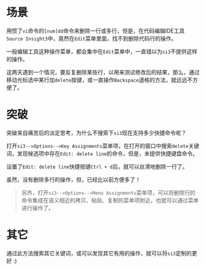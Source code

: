 
# 场景
用惯了`vi`命令的`[num]dd`命令来删除一行或多行，但是，在代码编辑IDE工具`Source Insight3`中，竟然在`Edit`菜单里面，找不到删除代码行的操作。

一般编辑工具这种操作菜单，都会集中在`Edit`菜单中，一直错以为`si3`不提供这样的操作。

这两天遇到一个情况，要反复删除某些行，以用来测试修改后的结果，那么，通过移动光标选中某行加`delete`按键，或一直操作`Backspace`退格的方法，就远远不方便了。

# 突破

突破来自痛苦后的淡定思考，为什么不搜索下`si3`现在支持多少快捷命令呢？

打开`si3-->Options-->Key Assignments`菜单项，在打开的窗口中搜索`delete`关键词，发现候选项中存在`Edit: delete line`的命令，但是，未提供快捷键盘命令。

设置了`Edit: delete line`快捷按键`Ctrl + d`后，就可以丝滑地删除一行了。

虽然，没有删除多行的操作，但，已经比以前方便多了！

>另外，打开`si3-->Options-->Menu Assignments`菜单项，可以将删除行的命令集成在语义相近的拷贝、粘贴、复制的菜单项附近，也就可以通过菜单进行操作了。

#  其它
通过此方法搜索其它关键词，或可以发现其它有用的操作，就可以将`si3`定制的更好 :)
